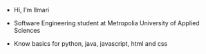 - Hi, I’m Ilmari

- Software Engineering student at Metropolia University of Applied Sciences

- Know basics for python, java, javascript, html and css

